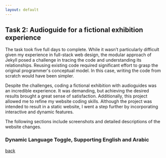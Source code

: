 ```yaml
---
layout: default
---
```


## Task 2: Audioguide for a fictional exhibition experience

The task took five full days to complete. While it wasn’t particularly difficult given my experience in full-stack web design, the modular approach of Jekyll posed a challenge in tracing the code and understanding its relationships. Reusing existing code required significant effort to grasp the original programmer's conceptual model. In this case, writing the code from scratch would have been simpler.

Despite the challenges, coding a fictional exhibition with audioguides was an incredible experience. It was demanding, but achieving the desired results brought a great sense of satisfaction. Additionally, this project allowed me to refine my website coding skills. Although the project was intended to result in a static website, I went a step further by incorporating interactive and dynamic features.

The following sections include screenshots and detailed descriptions of the website changes.

### Dynamic Language Toggle, Supporting English and Arabic

[back](./)
